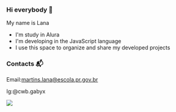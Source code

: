 ### Hi everybody 🖤
 My name is Lana
- I'm study in Alura
- I'm developing in the JavaScript language
- I use this space to organize and share my developed projects

### Contacts 📬
Email:martins.lana@escola.pr.gov.br

Ig:@cwb.gabyx

![](https://media1.tenor.com/m/MVR985DrNZEAAAAC/regina-gerby.gif)
